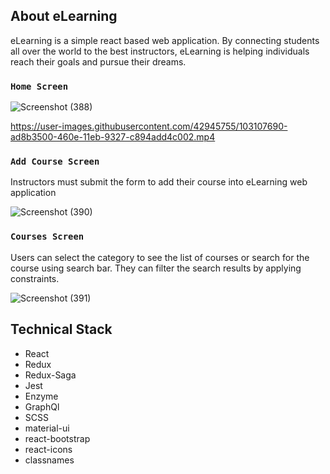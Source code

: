 ## About eLearning

eLearning is a simple react based web application. By connecting students all over the world to the best instructors, eLearning is helping individuals reach their goals and pursue their dreams.

### `Home Screen`

![Screenshot (388)](https://user-images.githubusercontent.com/42945755/103107507-f9d57580-460c-11eb-9c05-49c608f62ec7.png)

https://user-images.githubusercontent.com/42945755/103107690-ad8b3500-460e-11eb-9327-c894add4c002.mp4

### `Add Course Screen`

Instructors must submit the form to add their course into eLearning web application

![Screenshot (390)](https://user-images.githubusercontent.com/42945755/103107720-f17e3a00-460e-11eb-8c54-4865fb28db0a.png)

### `Courses Screen`

Users can select the category to see the list of courses or search for the course using search bar.
They can filter the search results by applying constraints.

![Screenshot (391)](https://user-images.githubusercontent.com/42945755/103107749-47eb7880-460f-11eb-805e-a319fed8a623.png)

## Technical Stack

- React
- Redux
- Redux-Saga
- Jest
- Enzyme
- GraphQl
- SCSS
- material-ui
- react-bootstrap
- react-icons
- classnames
